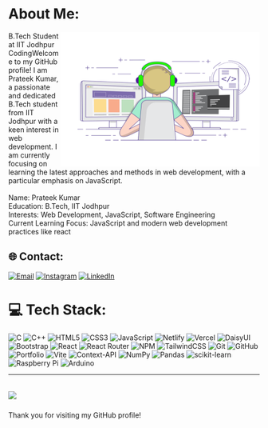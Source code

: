 # About Me:
<img align="right" alt="Coding" width="400" height="270" src="https://raw.githubusercontent.com/devSouvik/devSouvik/master/gif3.gif">
B.Tech Student at IIT Jodhpur CodingWelcome to my GitHub profile! I am Prateek Kumar, a passionate and dedicated B.Tech student from IIT Jodhpur with a keen interest in web development. I am currently focusing on learning the latest approaches and methods in web development, with a particular emphasis on JavaScript.<br><br>Name: Prateek Kumar<br>Education: B.Tech, IIT Jodhpur<br>Interests: Web Development, JavaScript, Software Engineering<br>Current Learning Focus: JavaScript and modern web development practices like react


## 🌐 Contact:
[![Email](https://img.shields.io/badge/Email-blue?style=flat&logo=gmail)](mailto:prateekkumar72007@gmail.com)
[![Instagram](https://img.shields.io/badge/Instagram-%23E4405F.svg?logo=Instagram&logoColor=white)](https://instagram.com/prateek_kumar_15) [![LinkedIn](https://img.shields.io/badge/LinkedIn-%230077B5.svg?logo=linkedin&logoColor=white)](https://linkedin.com/in/https://www.linkedin.com/in/prateek-kumar-m07-d15-y2003/overlay/about-this-profile/) 

# 💻 Tech Stack:
![C](https://img.shields.io/badge/c-%2300599C.svg?style=for-the-badge&logo=c&logoColor=white) ![C++](https://img.shields.io/badge/c++-%2300599C.svg?style=for-the-badge&logo=c%2B%2B&logoColor=white) ![HTML5](https://img.shields.io/badge/html5-%23E34F26.svg?style=for-the-badge&logo=html5&logoColor=white) ![CSS3](https://img.shields.io/badge/css3-%231572B6.svg?style=for-the-badge&logo=css3&logoColor=white) ![JavaScript](https://img.shields.io/badge/javascript-%23323330.svg?style=for-the-badge&logo=javascript&logoColor=%23F7DF1E) ![Netlify](https://img.shields.io/badge/netlify-%23000000.svg?style=for-the-badge&logo=netlify&logoColor=#00C7B7) ![Vercel](https://img.shields.io/badge/vercel-%23000000.svg?style=for-the-badge&logo=vercel&logoColor=white) ![DaisyUI](https://img.shields.io/badge/daisyui-5A0EF8?style=for-the-badge&logo=daisyui&logoColor=white) ![Bootstrap](https://img.shields.io/badge/bootstrap-%238511FA.svg?style=for-the-badge&logo=bootstrap&logoColor=white) ![React](https://img.shields.io/badge/react-%2320232a.svg?style=for-the-badge&logo=react&logoColor=%2361DAFB) ![React Router](https://img.shields.io/badge/React_Router-CA4245?style=for-the-badge&logo=react-router&logoColor=white) ![NPM](https://img.shields.io/badge/NPM-%23CB3837.svg?style=for-the-badge&logo=npm&logoColor=white) ![TailwindCSS](https://img.shields.io/badge/tailwindcss-%2338B2AC.svg?style=for-the-badge&logo=tailwind-css&logoColor=white) ![Git](https://img.shields.io/badge/git-%23F05033.svg?style=for-the-badge&logo=git&logoColor=white) ![GitHub](https://img.shields.io/badge/github-%23121011.svg?style=for-the-badge&logo=github&logoColor=white) ![Portfolio](https://img.shields.io/badge/Portfolio-%23000000.svg?style=for-the-badge&logo=firefox&logoColor=#FF7139) ![Vite](https://img.shields.io/badge/vite-%23646CFF.svg?style=for-the-badge&logo=vite&logoColor=white) ![Context-API](https://img.shields.io/badge/Context--Api-000000?style=for-the-badge&logo=react) ![NumPy](https://img.shields.io/badge/numpy-%23013243.svg?style=for-the-badge&logo=numpy&logoColor=white) ![Pandas](https://img.shields.io/badge/pandas-%23150458.svg?style=for-the-badge&logo=pandas&logoColor=white) ![scikit-learn](https://img.shields.io/badge/scikit--learn-%23F7931E.svg?style=for-the-badge&logo=scikit-learn&logoColor=white) ![Raspberry Pi](https://img.shields.io/badge/-RaspberryPi-C51A4A?style=for-the-badge&logo=Raspberry-Pi) ![Arduino](https://img.shields.io/badge/-Arduino-00979D?style=for-the-badge&logo=Arduino&logoColor=white)
<!-- # 📊 GitHub Stats:
![](https://github-readme-stats.vercel.app/api?username=PrateekKumar15&theme=gotham&hide_border=false&include_all_commits=false&count_private=false)<br/>
![](https://github-readme-streak-stats.herokuapp.com/?user=PrateekKumar15&theme=gotham&hide_border=false)<br/>
![](https://github-readme-stats.vercel.app/api/top-langs/?username=PrateekKumar15&theme=gotham&hide_border=false&include_all_commits=false&count_private=false&layout=compact) -->

---
[![](https://visitcount.itsvg.in/api?id=PrateekKumar15&icon=1&color=2)](https://visitcount.itsvg.in)
---

Thank you for visiting my GitHub profile!



